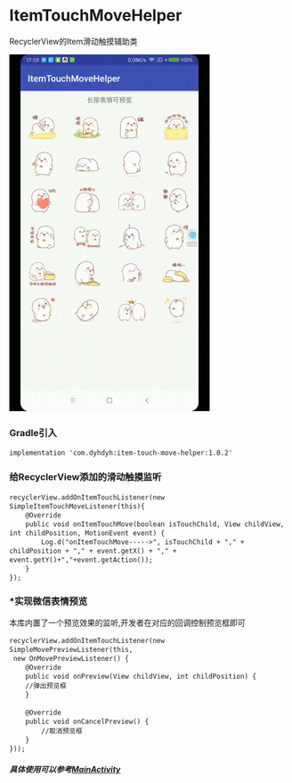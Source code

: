 # ItemTouchMoveHelper
RecyclerView的Item滑动触摸辅助类

![](screenshot.gif)


### Gradle引入
```
implementation 'com.dyhdyh:item-touch-move-helper:1.0.2'
```

### 给RecyclerView添加的滑动触摸监听
```
recyclerView.addOnItemTouchListener(new SimpleItemTouchMoveListener(this){
    @Override
    public void onItemTouchMove(boolean isTouchChild, View childView, int childPosition, MotionEvent event) {
        Log.d("onItemTouchMove----->", isTouchChild + "," + childPosition + "," + event.getX() + "," + event.getY()+","+event.getAction());
    }
});
```

### *实现微信表情预览
本库内置了一个预览效果的监听,开发者在对应的回调控制预览框即可  

```
recyclerView.addOnItemTouchListener(new SimpleMovePreviewListener(this,
 new OnMovePreviewListener() {
    @Override
    public void onPreview(View childView, int childPosition) {
	//弹出预览框
    }

    @Override
    public void onCancelPreview() {
        //取消预览框
    }
}));
```

##### 具体使用可以参考[MainActivity](https://github.com/dengyuhan/ItemTouchMoveHelper/blob/master/app/src/main/java/com/dyhdyh/helper/itemtouch/example/MainActivity.java)
